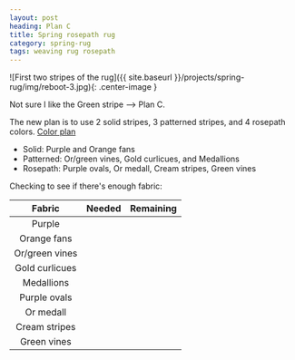 ```yaml
---
layout: post
heading: Plan C
title: Spring rosepath rug
category: spring-rug
tags: weaving rug rosepath
---
```

![First two stripes of the rug]({{ site.baseurl }}/projects/spring-rug/img/reboot-3.jpg){: .center-image }

Not sure I like the Green stripe –> Plan C.

The new plan is to use 2 solid stripes, 3 patterned stripes, and 4 rosepath colors.
<a href="http://lynness.github.io/projects/spring-rug/rug-plan-reboot3.htm">Color plan</a>

* Solid: Purple and Orange fans
* Patterned: Or/green vines, Gold curlicues, and Medallions
* Rosepath: Purple ovals, Or medall, Cream stripes, Green vines

Checking to see if there's enough fabric:

|     Fabric     | Needed | Remaining |
|:--------------:|:------:|:---------:|
| Purple         |        |           |
| Orange fans    |        |           |
| Or/green vines |        |           |
| Gold curlicues |        |           |
| Medallions     |        |           |
| Purple ovals   |        |           |
| Or medall      |        |           |
| Cream stripes  |        |           |
| Green vines    |        |           |

